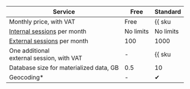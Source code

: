 Service | Free | Standard
----- | ----- | -----
Monthly price, with VAT | Free | {{ sku|KZT|datalens.sessions.subscription.v1|int|string }}
[Internal sessions](#session-types) per month | No limits | No limits
[External sessions](#session-types) per month | 100 | 1000
One additional<br/> external session, with VAT | - | {{ sku|KZT|datalens.sessions.additional.v1|string }}
Database size for materialized data, GB | 0.5 | 10
Geocoding* | - | ✔
